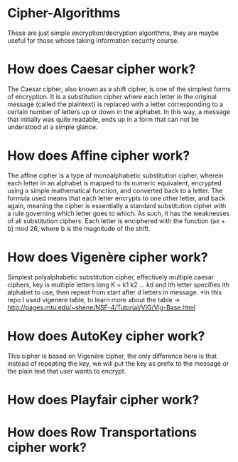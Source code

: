 # Cipher-Algorithms
These are just simple encryption/decryption algorithms, they are maybe useful for those whose taking Information security course.

# How does Caesar cipher work?
The Caesar cipher, also known as a shift cipher, is one of the simplest forms of encryption. It is a substitution cipher where each letter in the original message (called the plaintext) is replaced with a letter corresponding to a certain number of letters up or down in the alphabet. 
In this way, a message that initially was quite readable, ends up in a form that can not be understood at a simple glance. 

# How does Affine cipher work?
The affine cipher is a type of monoalphabetic substitution cipher, wherein each letter in an alphabet is mapped to its numeric equivalent, encrypted using a simple mathematical function, and converted back to a letter. The formula used means that each letter encrypts to one other letter, and back again, meaning the cipher is essentially a standard substitution cipher with a rule governing which letter goes to which. As such, it has the weaknesses of all substitution ciphers. Each letter is enciphered with the function (ax + b) mod 26, where b is the magnitude of the shift.

# How does Vigenère cipher work?
Simplest polyalphabetic substitution cipher, effectively multiple caesar ciphers, key is multiple letters long K = k1 k2 ... kd and ith letter specifies ith alphabet to use, then repeat from start after d letters in message.
*In this repo I used vigenere table, to learn more about the table -> http://pages.mtu.edu/~shene/NSF-4/Tutorial/VIG/Vig-Base.html

# How does AutoKey cipher work?
This cipher is based on Vigenère cipher, the only difference here is that instead of repeating the key, we will put the key as prefix to the message or the plain text that user wants to encrypt.

# How does Playfair cipher work?

# How does Row Transportations cipher work?
